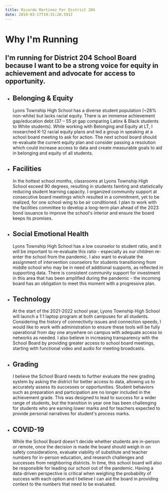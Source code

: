 ```yaml
---
title: Ricardo Martinez For District 204
date: 2019-03-17T19:31:20.591Z
---
```

# Why I'm Running

## I'm running for District 204 School Board because I want to be a strong voice for equity in achievement and advocate for access to opportunity.

* ## Belonging & Equity

  Lyons Township High School has a diverse student population (~28% non-white) but lacks racial equity. There is an immense achievement gap/education debt (37 – 55 pt gap comparing Latinx & Black students to White students). While working with Belonging and Equity at LT, I researched K-12 racial equity plans and led a group in speaking at a school board meeting to ask for action. The next school board should re-evaluate the current equity plan and consider passing a resolution which could increase access to data and create measurable goals to aid in belonging and equity of all students. 
* ## Facilities

  In the hottest school months, classrooms at Lyons Township High School exceed 90 degrees, resulting in students fainting and statistically reducing student learning capacity. I organized community support at consecutive board meetings which resulted in a commitment, yet to be realized, for one school wing to be air conditioned. I plan to work with the facilities committee to develop a long-term plan ahead of the 2023 bond issuance to improve the school's interior and ensure the board keeps its promises.
* ## Social Emotional Health

  Lyons Township High School has a low counselor to student ratio, and it will be important to re-evaluate this ratio - especially as our children re-enter the school from the pandemic. I also want to evaluate the assignment of intervention counselors for students transitioning from middle school who may be in need of additional supports, as reflected in supporting data. There is consistent community support for investment in this area that has been amplified during the pandemic - the incoming board has an obligation to meet this moment with a progressive plan.
* ## Technology

  At the start of the 2021-2022 school year, Lyons Township High School will launch a 1:1 laptop program at both campuses for all students. Considering the history of connectivity issues and connection speeds, I would like to work with administration to ensure these tools will be fully operational from day one anywhere on campus with adequate access to networks as needed. I also believe in increasing transparency with the School Board by providing greater access to school board meetings, starting with functional video and audio for meeting broadcasts.
* ## Grading

  I believe the School Board needs to further evaluate the new grading system by asking the district for better access to data, allowing us to accurately assess its successes or opportunities. Student behaviors such as preparation and participation are no longer included in the achievement grade. This was designed to lead to success for a wider range of students, but the transition in year one has been challenging for students who are earning lower marks and for teachers expected to provide personal narratives for student's process marks.
* ## COVID-19

  While the School Board doesn't decide whether students are in-person or remote, once the decision is made the board should weigh in on safety considerations, evaluate viability of substitute and teacher numbers for in-person education, and research challenges and successes from neighboring districts. In time, this school board will also be responsible for leading our school out of the pandemic. Having a data-driven perspective is critical when weighing the probability of success with each option and I believe I can aid the board in providing context to the numbers that need to be evaluated.